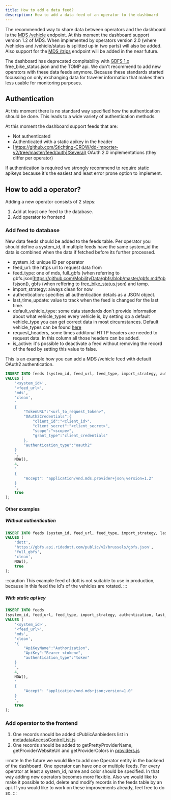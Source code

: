 ```yaml
---
title: How to add a data feed?
description: How to add a data feed of an operator to the dashboard
---
```


The recommended way to share data between operators and the dashboard is the [MDS /vehicle](https://github.com/openmobilityfoundation/mobility-data-specification/blob/main/provider/README.md#vehicles) endpoint. At this moment the dashboard support version 1.2 of MDS. When implemented by operators version 2.0 (where /vehicles and /vehicle/status is splitted up in two parts) will also be added. Also support for the [MDS /trips](https://github.com/openmobilityfoundation/mobility-data-specification/blob/main/provider/README.md#trips) endpoint will be added in the near future.

The dashboard has deprecated compitability with [GBFS 1.x](https://github.com/MobilityData/gbfs/blob/v1.1/gbfs.md#free_bike_statusjson) free_bike_status.json and the TOMP api. We don't recommend to add new operators with these data feeds anymore. Because these standards started focussing on only exchanging data for traveler information that makes them less usable for monitoring purposes.

## Authentication

At this moment there is no standard way specified how the authentication should be done. This leads to a wide variety of authentication methods.

At this moment the dashboard support feeds that are:

- Not authenticated
- Authenticated with a static apikey in the header
- [https://github.com/Stichting-CROW/dd-importer-v2/tree/master/feed/auth](Several) OAuth 2.0 implementations (they differ per operator)

If authentication is required we strongly recommend to require static apikeys because it's the easiest and least error prone option to implement.

## How to add a operator?

Adding a new operator consists of 2 steps:

1. Add at least one feed to the database.
2. Add operator to frontend

### Add feed to database

New data feeds should be added to the feeds table. Per operator you should define a system_id, if multiple feeds have the same system_id the data is combined when the data if fetched before its further processed.

- system_id: unique ID per operator
- feed_url: the https url to request data from
- feed_type: one of mds, full_gbfs (when referring to gbfs.json[https://github.com/MobilityData/gbfs/blob/master/gbfs.md#gbfsjson]), gbfs (when reffering to [free_bike_status.json]((https://github.com/MobilityData/gbfs/blob/v1.1/gbfs.md#free_bike_statusjson))) and tomp. 
- import_strategy: always clean for now
- authentication: specifies all authentication details as a JSON object.
- last_time_update: value to track when the feed is changed for the last time.
- default_vehicle_type: some data standards don't provide information about what vehicle_types every vehicle is, by setting op a default vehicle_type you can get correct data in most circumstances. Default vehicle_types can be found [here](https://github.com/Stichting-CROW/dd-importer-v2/blob/master/sql/main_model.sql#L185)
- request_headers, some times additonal HTTP headers are needed to request data. In this column all those headers can be added.
- is_active: it's possible to deactivate a feed without removing the record of the feed by setting this value to false.

This is an example how you can add a MDS /vehicle feed with default OAuth2 authentication.

```sql
INSERT INTO feeds (system_id, feed_url, feed_type, import_strategy, authentication, last_time_updated, default_vehicle_type, request_headers, is_active) 
VALUES (
    '<system_id>', 
    '<feed_url>', 
    'mds', 
    'clean', 
    '
    {
        "TokenURL":"<url_to_request_token>",
        "OAuth2Credentials":{
            "client_id":"<client_id>",
            "client_secret":"<client_secret>",
            "scope":"<scope>",
            "grant_type":"client_credentials"
        },
        "authentication_type":"oauth2"
    }
    ', 
    NOW(), 
    4, 
    '
    {
        "Accept": "application/vnd.mds.provider+json;version=1.2"
    }
    ',
    true
);
```
#### Other examples

##### Without authentication

```sql
INSERT INTO feeds (system_id, feed_url, feed_type, import_strategy, last_time_updated, is_active) 
VALUES (
    'dott', 
    'https://gbfs.api.ridedott.com/public/v2/brussels/gbfs.json', 
    'full_gbfs', 
    'clean', 
    NOW(),
    true
);
```

:::caution
This example feed of dott is not suitable to use in production, because in this feed the id's of the vehicles are rotated.
:::

##### With static api key

```sql
INSERT INTO feeds 
(system_id, feed_url, feed_type, import_strategy, authentication, last_time_updated, default_vehicle_type, request_headers, is_active) 
VALUES (
    '<system_id>', 
    '<feed_url>', 
    'mds', 
    'clean', 
    '{
        "ApiKeyName":"Authorization",
        "ApiKey":"Bearer <token>",
        "authentication_type":"token"
    }   
    ',
    4, 
    NOW(), 
    '
    {
        "Accept": "application/vnd.mds+json;version=1.0"
    }
    ',
    true
);
```

### Add operator to the frontend

1. One records should be added cPublicAanbieders list in [metadataAccessControlList.js](https://github.com/Stichting-CROW/dashboarddeelmobiliteit-app/blob/6d57911285812660795a8fe8585f81a6e5a16649/src/poll-api/metadataAccessControlList.js#L4)
1. One records should be added to getPrettyProviderName, getProviderWebsiteUrl and getProviderColors in [providers.js](https://github.com/Stichting-CROW/dashboarddeelmobiliteit-app/blob/6d57911285812660795a8fe8585f81a6e5a16649/src/helpers/providers.js#L35)

:::note
In the future we would like to add one Operator entity in the backend of the dashboard. One operator can have one or multiple feeds. For every operator at least a system_id, name and color should be specified. In that way adding new operators becomes more flexible. Also we would like to make it possible to add, delete and modify records in the feeds table by an api. If you would like to work on these improvements already, feel free to do so.
:::
